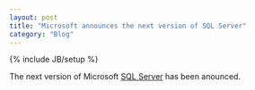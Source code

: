 ```yaml
---
layout: post
title: "Microsoft announces the next version of SQL Server"
category: "Blog"
---
```

{% include JB/setup %}

The next version of Microsoft [SQL Server](http://www.microsoft.com/sql/prodinfo/futureversion/default.mspx) has been anounced.